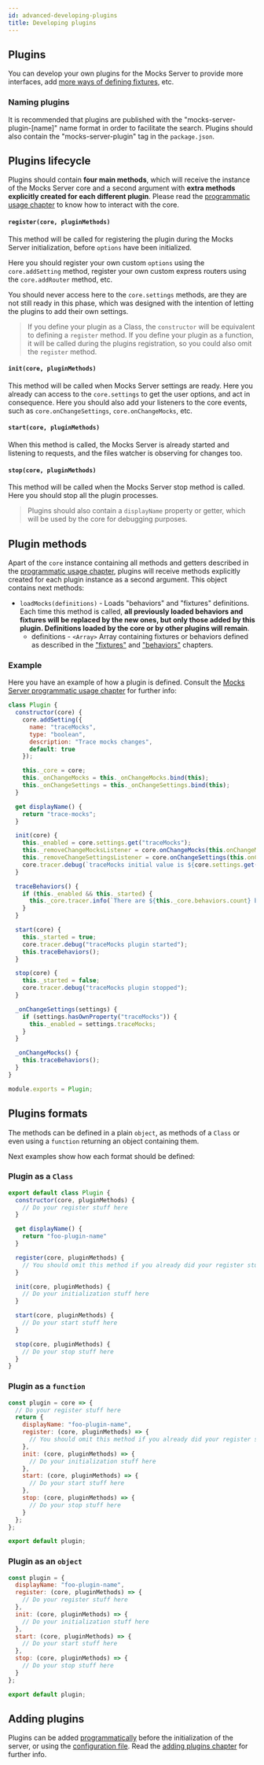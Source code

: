 ```yaml
---
id: advanced-developing-plugins
title: Developing plugins
---
```


## Plugins

You can develop your own plugins for the Mocks Server to provide more interfaces, add [more ways of defining fixtures](advanced-custom-fixtures-handlers), etc.

### Naming plugins

It is recommended that plugins are published with the "mocks-server-plugin-[name]" name format in order to facilitate the search. Plugins should also contain the "mocks-server-plugin" tag in the `package.json`.

## Plugins lifecycle

Plugins should contain __four main methods__, which will receive the instance of the Mocks Server core and a second argument with __extra methods explicitly created for each different plugin__. Please read the [programmatic usage chapter](advanced-programmatic-usage.md) to know how to interact with the core.

#### `register(core, pluginMethods)`

This method will be called for registering the plugin during the Mocks Server initialization, before `options` have been initialized.

Here you should register your own custom `options` using the `core.addSetting` method, register your own custom express routers using the `core.addRouter` method, etc.

You should never access here to the `core.settings` methods, are they are not still ready in this phase, which was designed with the intention of letting the plugins to add their own settings.

> If you define your plugin as a Class, the `constructor` will be equivalent to defining a `register` method. If you define your plugin as a function, it will be called during the plugins registration, so you could also omit the `register` method.

#### `init(core, pluginMethods)`

This method will be called when Mocks Server settings are ready. Here you already can access to the `core.settings` to get the user options, and act in consequence. Here you should also add your listeners to the core events, such as `core.onChangeSettings`, `core.onChangeMocks`, etc.

#### `start(core, pluginMethods)`

When this method is called, the Mocks Server is already started and listening to requests, and the files watcher is observing for changes too.

#### `stop(core, pluginMethods)`

This method will be called when the Mocks Server stop method is called. Here you should stop all the plugin processes.

> Plugins should also contain a `displayName` property or getter, which will be used by the core for debugging purposes.

## Plugin methods

Apart of the `core` instance containing all methods and getters described in the [programmatic usage chapter](advanced-programmatic-usage.md), plugins will receive methods explicitly created for each plugin instance as a second argument. This object contains next methods:

* `loadMocks(definitions)` - Loads "behaviors" and "fixtures" definitions. Each time this method is called, __all previously loaded behaviors and fixtures will be replaced by the new ones, but only those added by this plugin. Definitions loaded by the core or by other plugins will remain__.
  * definitions - `<Array>` Array containing fixtures or behaviors defined as described in the ["fixtures"](get-started-fixtures) and ["behaviors"](get-started-behaviors) chapters.

### Example

Here you have an example of how a plugin is defined. Consult the [Mocks Server programmatic usage chapter](advanced-programmatic-usage.md) for further info:

```javascript
class Plugin {
  constructor(core) {
    core.addSetting({
      name: "traceMocks",
      type: "boolean",
      description: "Trace mocks changes",
      default: true
    });

    this._core = core;
    this._onChangeMocks = this._onChangeMocks.bind(this);
    this._onChangeSettings = this._onChangeSettings.bind(this);
  }

  get displayName() {
    return "trace-mocks";
  }

  init(core) {
    this._enabled = core.settings.get("traceMocks");
    this._removeChangeMocksListener = core.onChangeMocks(this.onChangeMocks);
    this._removeChangeSettingsListener = core.onChangeSettings(this.onChangeSettings);
    core.tracer.debug(`traceMocks initial value is ${core.settings.get("traceMocks")}`);
  }

  traceBehaviors() {
    if (this._enabled && this._started) {
      this._core.tracer.info(`There are ${this._core.behaviors.count} behaviors available`);
    }
  }

  start(core) {
    this._started = true;
    core.tracer.debug("traceMocks plugin started");
    this.traceBehaviors();
  }

  stop(core) {
    this._started = false;
    core.tracer.debug("traceMocks plugin stopped");
  }

  _onChangeSettings(settings) {
    if (settings.hasOwnProperty("traceMocks")) {
      this._enabled = settings.traceMocks;
    }
  }

  _onChangeMocks() {
    this.traceBehaviors();
  }
}

module.exports = Plugin;
```

## Plugins formats

The methods can be defined in a plain `object`, as methods of a `Class` or even using a `function` returning an object containing them.

Next examples show how each format should be defined:

### Plugin as a `Class`

```javascript
export default class Plugin {
  constructor(core, pluginMethods) {
    // Do your register stuff here
  }

  get displayName() {
    return "foo-plugin-name"
  }

  register(core, pluginMethods) {
    // You should omit this method if you already did your register stuff in the constructor
  }

  init(core, pluginMethods) {
    // Do your initialization stuff here
  }

  start(core, pluginMethods) {
    // Do your start stuff here
  }

  stop(core, pluginMethods) {
    // Do your stop stuff here
  }
}
```

### Plugin as a `function`

```javascript
const plugin = core => {
  // Do your register stuff here
  return {
    displayName: "foo-plugin-name",
    register: (core, pluginMethods) => {
      // You should omit this method if you already did your register stuff
    },
    init: (core, pluginMethods) => {
      // Do your initialization stuff here
    },
    start: (core, pluginMethods) => {
      // Do your start stuff here
    },
    stop: (core, pluginMethods) => {
      // Do your stop stuff here
    }
  };
};

export default plugin;
```

### Plugin as an `object`

```javascript
const plugin = {
  displayName: "foo-plugin-name",
  register: (core, pluginMethods) => {
    // Do your register stuff here
  },
  init: (core, pluginMethods) => {
    // Do your initialization stuff here
  },
  start: (core, pluginMethods) => {
    // Do your start stuff here
  },
  stop: (core, pluginMethods) => {
    // Do your stop stuff here
  }
};

export default plugin;
```

## Adding plugins

Plugins can be added [programmatically](advanced-programmatic-usage.md) before the initialization of the server, or using the [configuration file](configuration-file.md). Read the [adding plugins chapter](plugins-adding-plugins.md) for further info.
